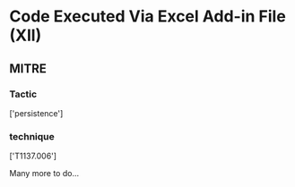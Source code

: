 # Code Executed Via Excel Add-in File (Xll)

## MITRE

### Tactic
['persistence']

### technique
['T1137.006']

Many more to do...
